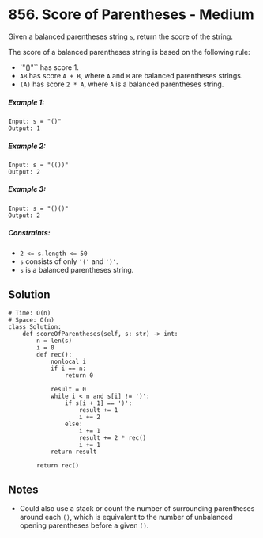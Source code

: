# 856. Score of Parentheses - Medium

Given a balanced parentheses string `s`, return the score of the string.

The score of a balanced parentheses string is based on the following rule:

- `"()"`` has score 1.
- `AB` has score `A + B`, where `A` and `B` are balanced parentheses strings.
- `(A)` has score `2 * A`, where `A` is a balanced parentheses string.

##### Example 1:

```
Input: s = "()"
Output: 1
```

##### Example 2:

```
Input: s = "(())"
Output: 2
```

##### Example 3:

```
Input: s = "()()"
Output: 2
```

##### Constraints:

- `2 <= s.length <= 50`
- `s` consists of only `'('` and `')'`.
- `s` is a balanced parentheses string.

## Solution

```
# Time: O(n)
# Space: O(n)
class Solution:
    def scoreOfParentheses(self, s: str) -> int:
        n = len(s)
        i = 0
        def rec():
            nonlocal i
            if i == n:
                return 0

            result = 0
            while i < n and s[i] != ')':
                if s[i + 1] == ')':
                    result += 1
                    i += 2
                else:
                    i += 1
                    result += 2 * rec()
                    i += 1
            return result

        return rec()
```

## Notes
- Could also use a stack or count the number of surrounding parentheses around each `()`, which is equivalent to the number of unbalanced opening parentheses before a given `()`.